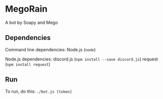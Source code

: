 # MegoRain

A bot by Soapy and Mego

## Dependencies

Command line dependencies:
	Node.js (`node`)

Node.js dependencies:
	discord.js (`npm install --save discord.js`)
	request (`npm install request`)

## Run

To run, do this: `./bot.js [token]`
